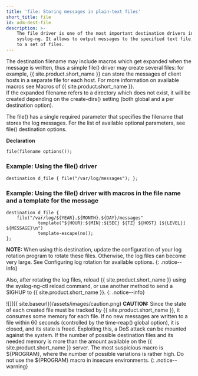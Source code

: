 ```yaml
---
title: 'file: Storing messages in plain-text files'
short_title: file
id: adm-dest-file
description: >-
    The file driver is one of the most important destination drivers in
    syslog-ng. It allows to output messages to the specified text file, or
    to a set of files.
---
```


The destination filename may include macros which get expanded when the
message is written, thus a simple file() driver may create several
files: for example, {{ site.product.short_name }} can store the messages of client hosts
in a separate file for each host. For more information on available
macros see Macros of {{ site.product.short_name }}.  
If the expanded filename refers to a directory which does not exist, it
will be created depending on the create-dirs() setting (both global and
a per destination option).

The file() has a single required parameter that specifies the filename
that stores the log messages. For the list of available optional
parameters, see file() destination options.

**Declaration**

```config
file(filename options());
```

### Example: Using the file() driver

```config
destination d_file { file("/var/log/messages"); };
```

### Example: Using the file() driver with macros in the file name and a template for the message

```config
destination d_file {
    file("/var/log/${YEAR}.${MONTH}.${DAY}/messages"
            template("${HOUR}:${MIN}:${SEC} ${TZ} ${HOST} [${LEVEL}] ${MESSAGE}\n")
            template-escape(no));
};
```

**NOTE:** When using this destination, update the configuration of your log
rotation program to rotate these files. Otherwise, the log files can
become very large. See Configuring log rotation for available options.
{: .notice--info}

Also, after rotating the log files, reload {{ site.product.short_name }} using the
syslog-ng-ctl reload command, or use another method to send a SIGHUP to
{{ site.product.short_name }}.
{: .notice--info}

![]({{ site.baseurl}}/assets/images/caution.png) **CAUTION:**
Since the state of each created file must be tracked by {{ site.product.short_name }}, it consumes
some memory for each file. If no new messages are written to a file within 60
seconds (controlled by the time-reap() global option), it is closed, and its
state is freed. Exploiting this, a DoS attack can be mounted against the system.
If the number of possible destination files and its needed memory is more than
the amount available on the {{ site.product.short_name }} server. The most suspicious macro is
${PROGRAM}, where the number of possible variations is rather high.
Do not use the ${PROGRAM} macro in insecure environments.
{: .notice--warning}
